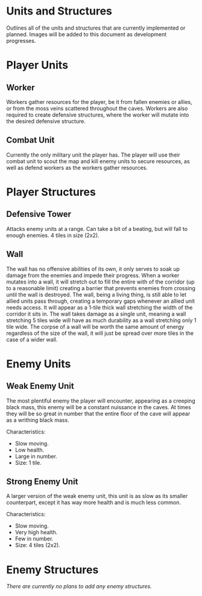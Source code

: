 # Units and Structures
Outlines all of the units and structures that are currently implemented or planned. Images will be added to this document as development progresses. 

# Player Units

## Worker
Workers gather resources for the player, be it from fallen enemies or allies, or from the moss veins scattered throughout the caves. Workers are also required to create defensive structures, where the worker will mutate into the desired defensive structure.

## Combat Unit
Currently the only military unit the player has. The player will use their combat unit to scout the map and kill enemy units to secure resources, as well as defend workers as the workers gather resources.

# Player Structures

## Defensive Tower
Attacks enemy units at a range. Can take a bit of a beating, but will fall to enough enemies. 4 tiles in size (2x2).

## Wall
The wall has no offensive abilities of its own, it only serves to soak up damage from the enemies and impede their progress. When a worker mutates into a wall, it will stretch out to fill the entire with of the corridor (up to a reasonable limit) creating a barrier that prevents enemies from crossing until the wall is destroyed. The wall, being a living thing, is still able to let allied units pass through, creating a temporary gaps whenever an allied unit needs access. It will appear as a 1-tile thick wall stretching the width of the corridor it sits in. The wall takes damage as a single unit, meaning a wall stretching 5 tiles wide will have as much durability as a wall stretching only 1 tile wide. The corpse of a wall will be worth the same amount of energy regardless of the size of the wall, it will just be spread over more tiles in the case of a wider wall.

# Enemy Units

## Weak Enemy Unit
The most plentiful enemy the player will encounter, appearing as a creeping black mass, this enemy will be a constant nuissance in the caves. At times they will be so great in number that the entire floor of the cave will appear as a writhing black mass.

Characteristics:
- Slow moving.
- Low health.
- Large in number.
- Size: 1 tile.

## Strong Enemy Unit
A larger version of the weak enemy unit, this unit is as slow as its smaller counterpart, except it has way more health and is much less common.

Characteristics:
- Slow moving.
- Very high health.
- Few in number.
- Size: 4 tiles (2x2).

# Enemy Structures
*There are currently no plans to add any enemy structures.*